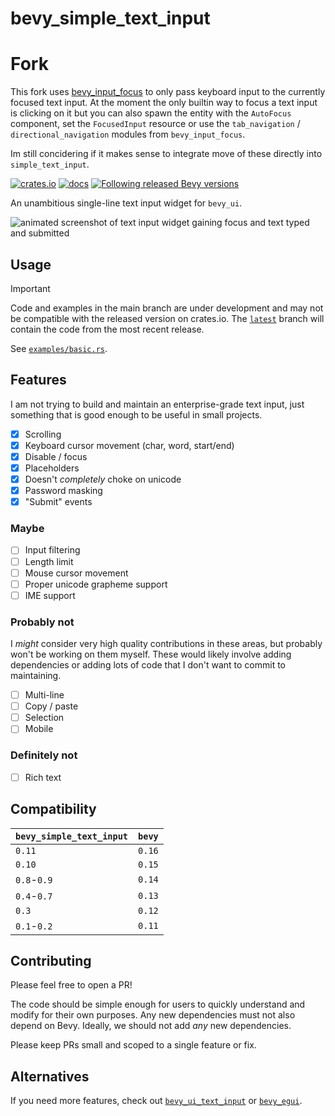# bevy_simple_text_input

# Fork
This fork uses [bevy_input_focus](https://docs.rs/bevy/latest/bevy/input_focus/index.html) to only pass keyboard input to the currently focused text input. At the moment the only builtin way to focus a text input is clicking on it but you can also spawn the entity with the `AutoFocus` component, set the `FocusedInput` resource or use the `tab_navigation` / `directional_navigation` modules from `bevy_input_focus`.

Im still concidering if it makes sense to integrate move of these directly into `simple_text_input`.

[![crates.io](https://img.shields.io/crates/v/bevy_simple_text_input.svg)](https://crates.io/crates/bevy_simple_text_input)
[![docs](https://docs.rs/bevy_simple_text_input/badge.svg)](https://docs.rs/bevy_simple_text_input)
[![Following released Bevy versions](https://img.shields.io/badge/Bevy%20tracking-released%20version-lightblue)](https://bevyengine.org/learn/book/plugin-development/#main-branch-tracking)

An unambitious single-line text input widget for `bevy_ui`.

![animated screenshot of text input widget gaining focus and text typed and submitted](assets/screenshot.gif)

## Usage

> [!IMPORTANT]
> Code and examples in the main branch are under development and may not be compatible with the released version on crates.io. The [`latest`](https://github.com/rparrett/bevy_simple_text_input/tree/latest) branch will contain the code from the most recent release.

See [`examples/basic.rs`](https://github.com/rparrett/bevy_simple_text_input/blob/latest/examples/basic.rs).

## Features

I am not trying to build and maintain an enterprise-grade text input, just something that is good enough to be useful in small projects.

- [X] Scrolling
- [X] Keyboard cursor movement (char, word, start/end)
- [X] Disable / focus
- [X] Placeholders
- [X] Doesn't *completely* choke on unicode
- [X] Password masking
- [X] "Submit" events

### Maybe

- [ ] Input filtering
- [ ] Length limit
- [ ] Mouse cursor movement
- [ ] Proper unicode grapheme support
- [ ] IME support

### Probably not

I *might* consider very high quality contributions in these areas, but probably won't be working on them myself. These would likely involve adding dependencies or adding lots of code that I don't want to commit to maintaining.

- [ ] Multi-line
- [ ] Copy / paste
- [ ] Selection
- [ ] Mobile

### Definitely not

- [ ] Rich text

## Compatibility

| `bevy_simple_text_input` | `bevy` |
| :--                      | :--    |
| `0.11`                   | `0.16` |
| `0.10`                   | `0.15` |
| `0.8`-`0.9`              | `0.14` |
| `0.4`-`0.7`              | `0.13` |
| `0.3`                    | `0.12` |
| `0.1`-`0.2`              | `0.11` |

## Contributing

Please feel free to open a PR!

The code should be simple enough for users to quickly understand and modify for their own purposes. Any new dependencies must not also depend on Bevy. Ideally, we should not add *any* new dependencies.

Please keep PRs small and scoped to a single feature or fix.

## Alternatives

If you need more features, check out [`bevy_ui_text_input`](https://github.com/ickshonpe/bevy_ui_text_input) or [`bevy_egui`](https://github.com/mvlabat/bevy_egui).
